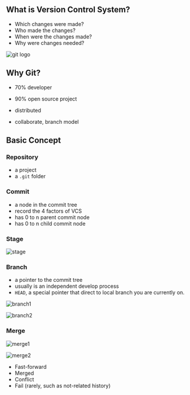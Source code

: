 ## What is Version Control System?

- Which changes were made?
- Who made the changes?
- When were the changes made?
- Why were changes needed?

![git logo](https://git-scm.com/images/logo.png)

## Why Git?

- 70% developer
- 90% open source project

- distributed
- collaborate, branch model

## Basic Concept

### Repository

- a project
- a `.git` folder

### Commit

- a node in the commit tree
- record the 4 factors of VCS
- has 0 to n parent commit node
- has 0 to n child commit node

### Stage

![stage](https://git-scm.com/book/en/v2/images/areas.png)

### Branch

- a pointer to the commit tree
- usually is an independent develop process
- `HEAD`, a special pointer that direct to local branch you are currently on.

![branch1](https://git-scm.com/book/en/v2/images/checkout-master.png)

![branch2](https://git-scm.com/book/en/v2/images/advance-master.png)

### Merge

![merge1](https://git-scm.com/book/en/v2/images/basic-branching-4.png)

![merge2](https://git-scm.com/book/en/v2/images/basic-merging-1.png)

- Fast-forward
- Merged
- Conflict
- Fail (rarely, such as not-related history)
